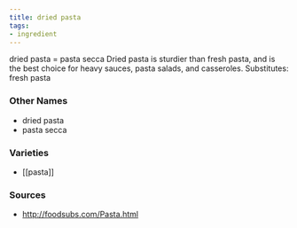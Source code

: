 ```yaml
---
title: dried pasta
tags:
- ingredient
---
```

dried pasta = pasta secca Dried pasta is sturdier than fresh pasta, and is the best choice for heavy sauces, pasta salads, and casseroles. Substitutes: fresh pasta

### Other Names

* dried pasta
* pasta secca

### Varieties

* [[pasta]]

### Sources
* http://foodsubs.com/Pasta.html

